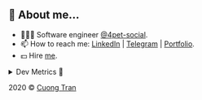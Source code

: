 ## 🦄 About me...

- 🧑🏻‍💻 Software engineer [@4pet-social](https://github.com/4pet-social).
- 📫 How to reach me: [LinkedIn](https://linkedin.com/in/103cuong) | [Telegram](https://t.me/cuong103) | [Portfolio](https://103cuong.github.io/).
- 💵 Hire [me](mailto:103cuong@gmail.com).

<details><summary>Dev Metrics 💅</summary>

<!--START_SECTION:waka-->
![Profile Views](http://img.shields.io/badge/Profile%20Views-52-blue)

![Lines of code](https://img.shields.io/badge/From%20Hello%20World%20I%27ve%20Written-17.6%20million%20lines%20of%20code-blue)

**🐱 My Github Data** 

> 🏆 2,298 Contributions in the Year 2020
 > 
> 📦 503.0 kB Used in Github's Storage 
 > 
> 💼 Opted to Hire
 > 
> 📜 155 Public Repositories
 > 
> 🔑 0 Private Repository 
 > 
**I'm a Night 🦉** 

```text
🌞 Morning    57 commits     ███░░░░░░░░░░░░░░░░░░░░░░   11.68% 
🌆 Daytime    150 commits    ███████░░░░░░░░░░░░░░░░░░   30.74% 
🌃 Evening    171 commits    ████████░░░░░░░░░░░░░░░░░   35.04% 
🌙 Night      110 commits    █████░░░░░░░░░░░░░░░░░░░░   22.54%

```
📅 **I'm Most Productive on Thursday** 

```text
Monday       58 commits     ███░░░░░░░░░░░░░░░░░░░░░░   11.89% 
Tuesday      76 commits     ████░░░░░░░░░░░░░░░░░░░░░   15.57% 
Wednesday    40 commits     ██░░░░░░░░░░░░░░░░░░░░░░░   8.2% 
Thursday     108 commits    █████░░░░░░░░░░░░░░░░░░░░   22.13% 
Friday       64 commits     ███░░░░░░░░░░░░░░░░░░░░░░   13.11% 
Saturday     66 commits     ███░░░░░░░░░░░░░░░░░░░░░░   13.52% 
Sunday       76 commits     ████░░░░░░░░░░░░░░░░░░░░░   15.57%

```


📊 **This Week I Spent My Time On** 

```text
⌚︎ Time Zone: Asia/Ho_Chi_Minh

💬 Programming Languages: 
TypeScript               26 hrs 59 mins      ███████████████░░░░░░░░░░   62.09% 
Markdown                 5 hrs 20 mins       ███░░░░░░░░░░░░░░░░░░░░░░   12.29% 
JSON                     5 hrs 8 mins        ███░░░░░░░░░░░░░░░░░░░░░░   11.83% 
YAML                     3 hrs 50 mins       ██░░░░░░░░░░░░░░░░░░░░░░░   8.85% 
GraphQL                  34 mins             ░░░░░░░░░░░░░░░░░░░░░░░░░   1.31%

🔥 Editors: 
WebStorm                 32 hrs 28 mins      ██████████████████░░░░░░░   74.71% 
VS Code                  10 hrs 47 mins      ██████░░░░░░░░░░░░░░░░░░░   24.83% 
DataGrip                 7 mins              ░░░░░░░░░░░░░░░░░░░░░░░░░   0.3% 
Sublime Text             4 mins              ░░░░░░░░░░░░░░░░░░░░░░░░░   0.16%

```

**I Mostly Code in TypeScript** 

```text
TypeScript               44 repos            ███████████░░░░░░░░░░░░░░   44.44% 
JavaScript               25 repos            ██████░░░░░░░░░░░░░░░░░░░   25.25% 
Go                       18 repos            ████░░░░░░░░░░░░░░░░░░░░░   18.18% 
Shell                    3 repos             ░░░░░░░░░░░░░░░░░░░░░░░░░   3.03% 
Dart                     2 repos             ░░░░░░░░░░░░░░░░░░░░░░░░░   2.02%

```



<!--END_SECTION:waka-->
</details>

2020 © [Cuong Tran](https://github.com/103cuong)
